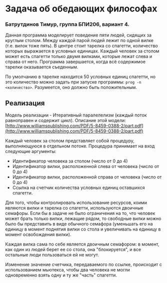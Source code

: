 # Задача об обедающих философах
### Батрутдинов Тимур, группа БПИ206, вариант 4.

Данная программа моделирует поведение пяти людей, сидящих за круглым столом.
Между каждой парой людей лежит по одной вилке (т.е. вилок тоже пять).
В центре стоит тарелка со спагетти, количество которых выражается в условных единицах.
Каждый человек за столом может есть спагетти только двумя вилками, которые
лежат слева и справа от него. Программа завершается, когда всё содержимое
тарелки оказывается съеденным.


По умолчанию в тарелке находится 50 условных единиц спагетти, но это количество
можно задать при запуске программы: `prog -n <количество>`. Разумеется, оно должно быть
положительным.

## Реализация
Модель реализации - Итеративный паралелелизм (каждый поток равноправен и содержит цикл).
Описание этой модели: 
[http://www.williamspublishing.com/PDF/5-8459-0388-2/part.pdf](http://www.williamspublishing.com/PDF/5-8459-0388-2/part.pdf)


Каждый человек за столом представляет собой процедуру, выполняющуюся в отдельном потоке.
Процедура принимает на вход следующие аргументы:
* Идентификатор человека за столом (число от 0 до 4)
* Идентификатор вилки, расположенной слева от человека (число от 0 до 4)
* Идентификатор вилки, расположенной справа от человека (число от 0 до 4)
* Ссылка на счетчик количества условных единиц оставшихся спагетти.

Для того, чтобы контролировать использование ресурсов, коими являются вилки и тарелка со спагетти,
используются двоичные семафоры. 
Если бы в задаче не было ограничения на то, что человек может брать только
вилки, лежащие рядом, то свободные вилки можно было бы представить в виде обычного семафора
(уменьшать его на единицу в момент поднятия вилки со стола и увеличивать на единицу в момент
освобождения вилки).

Каждая вилка сама по себе является двоичным семафором: в момент, как один из людей берет ее со стола,
она "блокируется", и все остальные люди пользоваться ей не могут.

Изменение значение счетчика, передаваемого по ссылке, происходит с использованием мьютекса, чтобы два человека не могли одновременно взять одну и ту же "часть" спагетти.
